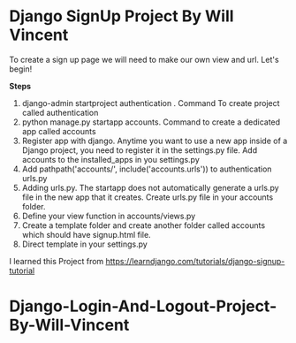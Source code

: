 # Django SignUp Project By Will Vincent

To create a sign up page we will need to make our own view and url. Let's begin!

**Steps**
1. django-admin startproject authentication . Command To create project called authentication
2. python manage.py startapp accounts. Command to create a dedicated app called accounts
3. Register app with django. Anytime you want to use a new app inside of a Django project, you need to register it in the settings.py file. Add accounts to the installed_apps in you settings.py
4. Add pathpath('accounts/', include('accounts.urls')) to authentication urls.py
5. Adding urls.py. The startapp does not automatically generate a urls.py file in the new app that it creates. Create urls.py file in your accounts folder.
6. Define your view function in accounts/views.py
7. Create a template folder and create another folder called accounts which should have signup.html file.
8. Direct template in your settings.py

I learned this Project from https://learndjango.com/tutorials/django-signup-tutorial


# Django-Login-And-Logout-Project-By-Will-Vincent
